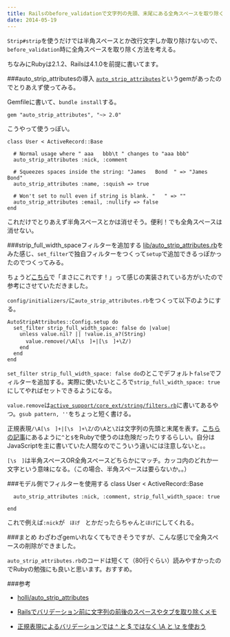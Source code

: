```yaml
---
title: Railsのbefore_validationで文字列の先頭、末尾にある全角スペースを取り除く
date: 2014-05-19
---
```


`Strip#strip`を使うだけでは半角スペースとか改行文字しか取り除けないので、`before_validation`時に全角スペースを取り除く方法を考える。

ちなみにRubyは2.1.2、Railsは4.1.0を前提に書いてます。

###auto\_strip\_attributesの導入
[`auto_strip_attributes`](https://github.com/holli/auto_strip_attributes)というgemがあったのでとりあえず使ってみる。

Gemfileに書いて、`bundle install`する。

    gem "auto_strip_attributes", "~> 2.0"

こうやって使うっぽい。

    class User < ActiveRecord::Base

      # Normal usage where " aaa   bbb\t " changes to "aaa bbb"
      auto_strip_attributes :nick, :comment

      # Squeezes spaces inside the string: "James   Bond  " => "James Bond"
      auto_strip_attributes :name, :squish => true

      # Won't set to null even if string is blank. "   " => ""
      auto_strip_attributes :email, :nullify => false
    end

これだけでとりあえず半角スペースとかは消せそう。便利！でも全角スペースは消せない。

###strip\_full\_width\_spaceフィルターを追加する
[lib/auto\_strip\_attributes.rb](https://github.com/holli/auto_strip_attributes/blob/master/lib/auto_strip_attributes.rb)をみた感じ、`set_filter`で独自フィルターをつくって`setup`で追加できるっぽかったのでつくってみる。

ちょうど[こちら](http://d.hatena.ne.jp/ria10/20131019/1382169233)で「まさにこれです！」って感じの実装されている方がいたので参考にさせていただきました。

`config/initializers/`に`auto_strip_attributes.rb`をつくって以下のようにする。

    AutoStripAttributes::Config.setup do
      set_filter strip_full_width_space: false do |value|
        unless value.nil? || !value.is_a?(String)
          value.remove(/\A[\s　]+|[\s　]+\Z/)
        end
      end
    end

`set_filter strip_full_width_space: false do`のとこでデフォルト`false`でフィルターを追加する。実際に使いたいところで`strip_full_width_space: true`にしてやればセットできるようになる。

`value.remove`は[`active_support/core_ext/string/filters.rb`](https://github.com/rails/rails/blob/master/activesupport/lib/active_support/core_ext/string/filters.rb)に書いてあるやつ。`gsub pattern, ''`をちょっと短く書ける。

正規表現`/\A[\s　]+|[\s　]+\Z/`の`\A`と`\Z`は文字列の先頭と末尾を表す。[こちらの記事](http://blog.tokumaru.org/2014/03/z.html)にあるように`^`と`$`をRubyで使うのは危険だったりするらしい。自分はJavaScriptを主に書いていた人間なのでこういう違いには注意しないと。。

`[\s　]`は半角スペースOR全角スペースどちらかにマッチ。カッコ内のどれか一文字という意味になる。（この場合、半角スペースは要らないか。。）

###モデル側でフィルターを使用する
    class User < ActiveRecord::Base

      auto_strip_attributes :nick, :comment, strip_full_width_space: true

    end

これで例えば`:nick`が`　ほげ　`とかだったらちゃんと`ほげ`にしてくれる。

###まとめ
わざわざgemいれなくてもできそうですが、こんな感じで全角スペースの削除ができました。

`auto_strip_attributes.rb`のコードは短くて（80行ぐらい）読みやすかったのでRubyの勉強にも良いと思います。おすすめ。

###参考
- [holli/auto\_strip\_attributes](https://github.com/holli/auto_strip_attributes)

- [Railsでバリデーション前に文字列の前後のスペースやタブを取り除くメモ](http://d.hatena.ne.jp/ria10/20131019/1382169233)

- [正規表現によるバリデーションでは ^ と $ ではなく \A と \z を使おう](http://blog.tokumaru.org/2014/03/z.html)
